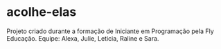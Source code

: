 # acolhe-elas
Projeto criado durante a formação de Iniciante em Programação pela Fly Educação.
Equipe: Alexa, Julie, Leticia, Raline e Sara.
